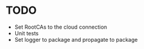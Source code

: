 # TODO

- Set RootCAs to the cloud connection
- Unit tests
- Set logger to package and propagate to package
